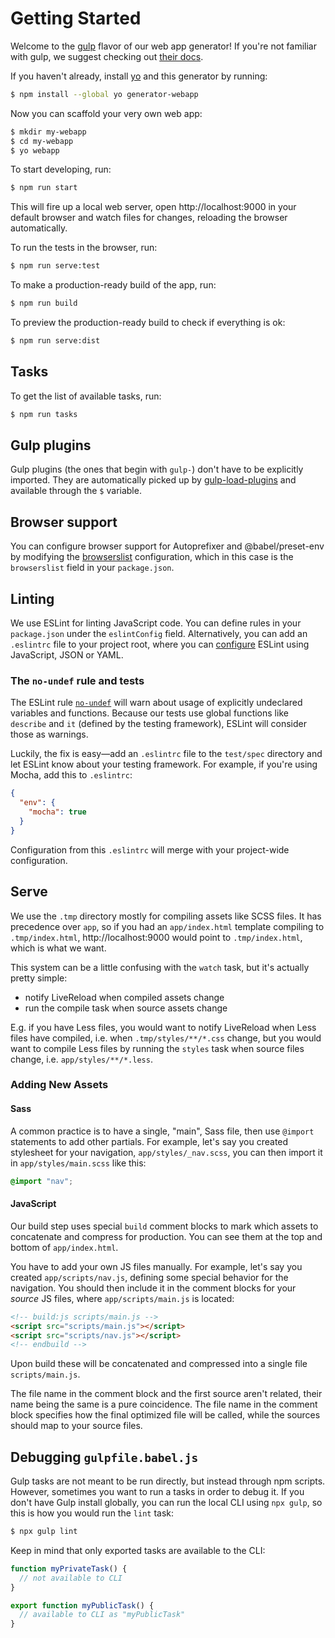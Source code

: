 # Getting Started

Welcome to the [gulp] flavor of our web app generator! If you're not familiar with gulp, we suggest checking out [their docs][gulp-docs].

If you haven't already, install [yo] and this generator by running:

```sh
$ npm install --global yo generator-webapp
```

Now you can scaffold your very own web app:

```sh
$ mkdir my-webapp
$ cd my-webapp
$ yo webapp
```

To start developing, run:

```sh
$ npm run start
```

This will fire up a local web server, open http://localhost:9000 in your default browser and watch files for changes, reloading the browser automatically.

To run the tests in the browser, run:

```sh
$ npm run serve:test
```

To make a production-ready build of the app, run:

```sh
$ npm run build
```

To preview the production-ready build to check if everything is ok:

```sh
$ npm run serve:dist
```

## Tasks

To get the list of available tasks, run:

```sh
$ npm run tasks
```

## Gulp plugins

Gulp plugins (the ones that begin with `gulp-`) don't have to be explicitly imported. They are automatically picked up by [gulp-load-plugins] and available through the `$` variable.

## Browser support

You can configure browser support for Autoprefixer and @babel/preset-env by modifying the [browserslist] configuration, which in this case is the `browserslist` field in your `package.json`.

## Linting

We use ESLint for linting JavaScript code. You can define rules in your `package.json` under the `eslintConfig` field. Alternatively, you can add an `.eslintrc` file to your project root, where you can [configure][eslint-config] ESLint using JavaScript, JSON or YAML.

### The `no-undef` rule and tests

The ESLint rule [`no-undef`][no-undef] will warn about usage of explicitly undeclared variables and functions. Because our tests use global functions like `describe` and `it` (defined by the testing framework), ESLint will consider those as warnings.

Luckily, the fix is easy—add an `.eslintrc` file to the `test/spec` directory and let ESLint know about your testing framework. For example, if you're using Mocha, add this to `.eslintrc`:

```json
{
  "env": {
    "mocha": true
  }
}
```

Configuration from this `.eslintrc` will merge with your project-wide configuration.

## Serve

We use the `.tmp` directory mostly for compiling assets like SCSS files. It has precedence over `app`, so if you had an `app/index.html` template compiling to `.tmp/index.html`, http://localhost:9000 would point to `.tmp/index.html`, which is what we want.

This system can be a little confusing with the `watch` task, but it's actually pretty simple:

* notify LiveReload when compiled assets change
* run the compile task when source assets change

E.g. if you have Less files, you would want to notify LiveReload when Less files have compiled, i.e. when `.tmp/styles/**/*.css` change, but you would want to compile Less files by running the `styles` task when source files change, i.e. `app/styles/**/*.less`.

### Adding New Assets

#### Sass

A common practice is to have a single, "main", Sass file, then use `@import` statements to add other partials. For example, let's say you created stylesheet for your navigation, `app/styles/_nav.scss`, you can then import it in `app/styles/main.scss` like this:

```scss
@import "nav";
```

#### JavaScript

Our build step uses special `build` comment blocks to mark which assets to concatenate and compress for production. You can see them at the top and bottom of `app/index.html`.

You have to add your own JS files manually. For example, let's say you created `app/scripts/nav.js`, defining some special behavior for the navigation. You should then include it in the comment blocks for your _source_ JS files, where `app/scripts/main.js` is located:

```html
<!-- build:js scripts/main.js -->
<script src="scripts/main.js"></script>
<script src="scripts/nav.js"></script>
<!-- endbuild -->
```

Upon build these will be concatenated and compressed into a single file `scripts/main.js`.

The file name in the comment block and the first source aren't related, their name being the same is a pure coincidence. The file name in the comment block specifies how the final optimized file will be called, while the sources should map to your source files.

## Debugging `gulpfile.babel.js`

Gulp tasks are not meant to be run directly, but instead through npm scripts. However, sometimes you want to run a tasks in order to debug it. If you don't have Gulp install globally, you can run the local CLI using `npx gulp`, so this is how you would run the `lint` task:

```sh
$ npx gulp lint
```

Keep in mind that only exported tasks are available to the CLI:

```js
function myPrivateTask() {
  // not available to CLI
}

export function myPublicTask() {
  // available to CLI as "myPublicTask"
}
```

[gulp]: https://github.com/gulpjs/gulp
[gulp-docs]: https://gulpjs.com/docs/en/getting-started/quick-start
[yo]: https://github.com/yeoman/yo
[gulp-load-plugins]: https://github.com/jackfranklin/gulp-load-plugins
[browserslist]: https://github.com/browserslist/browserslist
[eslint-config]: https://eslint.org/docs/user-guide/configuring
[no-undef]: https://eslint.org/docs/rules/no-undef

